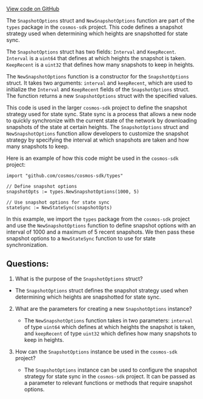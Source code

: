 [View code on GitHub](https://github.com/cosmos/cosmos-sdk.git/store/snapshots/types/options.go)

The `SnapshotOptions` struct and `NewSnapshotOptions` function are part of the `types` package in the `cosmos-sdk` project. This code defines a snapshot strategy used when determining which heights are snapshotted for state sync.

The `SnapshotOptions` struct has two fields: `Interval` and `KeepRecent`. `Interval` is a `uint64` that defines at which heights the snapshot is taken. `KeepRecent` is a `uint32` that defines how many snapshots to keep in heights.

The `NewSnapshotOptions` function is a constructor for the `SnapshotOptions` struct. It takes two arguments: `interval` and `keepRecent`, which are used to initialize the `Interval` and `KeepRecent` fields of the `SnapshotOptions` struct. The function returns a new `SnapshotOptions` struct with the specified values.

This code is used in the larger `cosmos-sdk` project to define the snapshot strategy used for state sync. State sync is a process that allows a new node to quickly synchronize with the current state of the network by downloading snapshots of the state at certain heights. The `SnapshotOptions` struct and `NewSnapshotOptions` function allow developers to customize the snapshot strategy by specifying the interval at which snapshots are taken and how many snapshots to keep.

Here is an example of how this code might be used in the `cosmos-sdk` project:

```
import "github.com/cosmos/cosmos-sdk/types"

// Define snapshot options
snapshotOpts := types.NewSnapshotOptions(1000, 5)

// Use snapshot options for state sync
stateSync := NewStateSync(snapshotOpts)
``` 

In this example, we import the `types` package from the `cosmos-sdk` project and use the `NewSnapshotOptions` function to define snapshot options with an interval of 1000 and a maximum of 5 recent snapshots. We then pass these snapshot options to a `NewStateSync` function to use for state synchronization.
## Questions: 
 1. What is the purpose of the `SnapshotOptions` struct?
   - The `SnapshotOptions` struct defines the snapshot strategy used when determining which heights are snapshotted for state sync.

2. What are the parameters for creating a new `SnapshotOptions` instance?
   - The `NewSnapshotOptions` function takes in two parameters: `interval` of type `uint64` which defines at which heights the snapshot is taken, and `keepRecent` of type `uint32` which defines how many snapshots to keep in heights.

3. How can the `SnapshotOptions` instance be used in the `cosmos-sdk` project?
   - The `SnapshotOptions` instance can be used to configure the snapshot strategy for state sync in the `cosmos-sdk` project. It can be passed as a parameter to relevant functions or methods that require snapshot options.